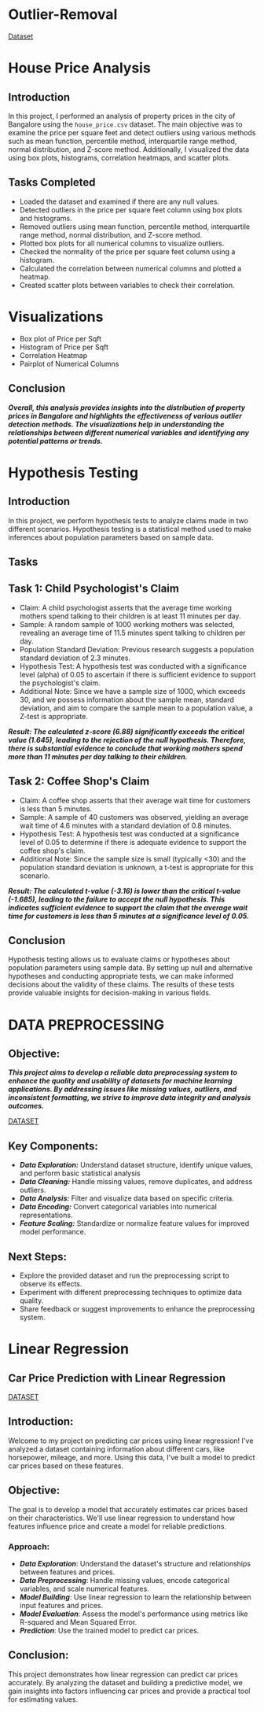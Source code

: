 # Outlier-Removal
[Dataset](https://drive.google.com/drive/folders/11Vd9c1flngkjCtnyJBET4z5421RQjA_o?usp=sharing)
# House Price Analysis

## Introduction
In this project, I performed an analysis of property prices in the city of Bangalore using the `house_price.csv` dataset. The main objective was to examine the price per square feet and detect outliers using various methods such as mean function, percentile method, interquartile range method, normal distribution, and Z-score method. Additionally, I visualized the data using box plots, histograms, correlation heatmaps, and scatter plots.

## Tasks Completed
- Loaded the dataset and examined if there are any null values.
- Detected outliers in the price per square feet column using box plots and histograms.
- Removed outliers using mean function, percentile method, interquartile range method, normal distribution, and Z-score method.
- Plotted box plots for all numerical columns to visualize outliers.
- Checked the normality of the price per square feet column using a histogram.
- Calculated the correlation between numerical columns and plotted a heatmap.
- Created scatter plots between variables to check their correlation.

# Visualizations
- Box plot of Price per Sqft
- Histogram of Price per Sqft
- Correlation Heatmap
- Pairplot of Numerical Columns

## Conclusion
***Overall, this analysis provides insights into the distribution of property prices in Bangalore and highlights the effectiveness of various outlier detection methods. The visualizations help in understanding the relationships between different numerical variables and identifying any potential patterns or trends.***




# Hypothesis Testing

## Introduction
In this project, we perform hypothesis tests to analyze claims made in two different scenarios. Hypothesis testing is a statistical method used to make inferences about population parameters based on sample data. 

## Tasks
## Task 1: Child Psychologist's Claim

- Claim: A child psychologist asserts that the average time working mothers spend talking to their children is at least 11 minutes per day.
- Sample: A random sample of 1000 working mothers was selected, revealing an average time of 11.5 minutes spent talking to children per day.
- Population Standard Deviation: Previous research suggests a population standard deviation of 2.3 minutes.
- Hypothesis Test: A hypothesis test was conducted with a significance level (alpha) of 0.05 to ascertain if there is sufficient evidence to support the psychologist's claim.
- Additional Note: Since we have a sample size of 1000, which exceeds 30, and we possess information about the sample mean, standard deviation, and aim to compare the sample mean to a 
  population value, a Z-test is appropriate.

***Result: The calculated z-score (6.88) significantly exceeds the critical value (1.645), leading to the rejection of the null hypothesis. Therefore, there is substantial evidence to conclude that working mothers spend more than 11 minutes per day talking to their children.***

## Task 2: Coffee Shop's Claim

- Claim: A coffee shop asserts that their average wait time for customers is less than 5 minutes.
- Sample: A sample of 40 customers was observed, yielding an average wait time of 4.6 minutes with a standard deviation of 0.8 minutes.
- Hypothesis Test: A hypothesis test was conducted at a significance level of 0.05 to determine if there is adequate evidence to support the coffee shop's claim.
- Additional Note: Since the sample size is small (typically <30) and the population standard deviation is unknown, a t-test is appropriate for this scenario.

***Result: The calculated t-value (-3.16) is lower than the critical t-value (-1.685), leading to the failure to accept the null hypothesis. This indicates sufficient evidence to support the claim that the average wait time for customers is less than 5 minutes at a significance level of 0.05.***

## Conclusion
Hypothesis testing allows us to evaluate claims or hypotheses about population parameters using sample data. By setting up null and alternative hypotheses and conducting appropriate tests, we can make informed decisions about the validity of these claims. The results of these tests provide valuable insights for decision-making in various fields.


# DATA PREPROCESSING

## Objective:
***This project aims to develop a reliable data preprocessing system to enhance the quality and usability of datasets for machine learning applications. By addressing issues like missing values, outliers, and inconsistent formatting, we strive to improve data integrity and analysis outcomes.***

[DATASET](https://drive.google.com/drive/folders/18rpobr58R_e8zrp26Nk1ievYmhHB7_kT?usp=sharing)

## Key Components:
- ***Data Exploration:*** Understand dataset structure, identify unique values, and perform basic statistical analysis
- ***Data Cleaning:*** Handle missing values, remove duplicates, and address outliers.
- ***Data Analysis:*** Filter and visualize data based on specific criteria.
- ***Data Encoding:*** Convert categorical variables into numerical representations.
- ***Feature Scaling:*** Standardize or normalize feature values for improved model performance.

## Next Steps:
- Explore the provided dataset and run the preprocessing script to observe its effects.
- Experiment with different preprocessing techniques to optimize data quality.
- Share feedback or suggest improvements to enhance the preprocessing system.

# Linear Regression
## Car Price Prediction with Linear Regression

[DATASET](https://drive.google.com/file/d/1aZp__A7mMpewcLwGbopkxQIKTG03vd41/view?usp=sharing)

## Introduction:

Welcome to my project on predicting car prices using linear regression! I've analyzed a dataset containing information about different cars, like horsepower, mileage, and more. Using this data, I've built a model to predict car prices based on these features.

## Objective:

The goal is to develop a model that accurately estimates car prices based on their characteristics. We'll use linear regression to understand how features influence price and create a model for reliable predictions.

### Approach:

- ***Data Exploration***: Understand the dataset's structure and relationships between features and prices.
- ***Data Preprocessing***: Handle missing values, encode categorical variables, and scale numerical features.
- ***Model Building***: Use linear regression to learn the relationship between input features and prices.
- ***Model Evaluation***: Assess the model's performance using metrics like R-squared and Mean Squared Error.
- ***Prediction***: Use the trained model to predict car prices.

## Conclusion:

This project demonstrates how linear regression can predict car prices accurately. By analyzing the dataset and building a predictive model, we gain insights into factors influencing car prices and provide a practical tool for estimating values.

